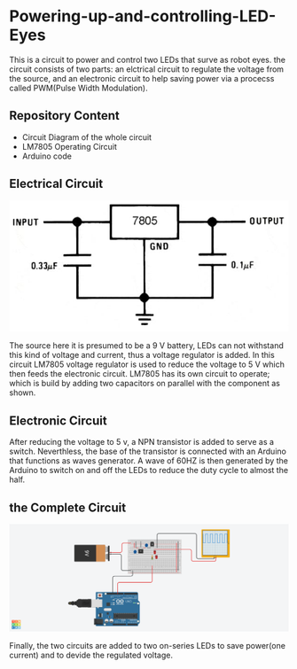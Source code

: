 # Powering-up-and-controlling-LED-Eyes

This is a circuit to power and control two LEDs that surve as robot eyes. the circuit consists of two parts: an elctrical circuit to regulate the voltage from the source, and an electronic circuit to help saving power via a procecss called PWM(Pulse Width Modulation).

## Repository Content
* Circuit Diagram of the whole circuit
* LM7805 Operating Circuit
* Arduino code 

## Electrical Circuit

![Electrical Circuit](https://github.com/AbdullahAlshambri/Powering-up-and-controlling-LED-Eyes/blob/main/Circuit%20Diagrams/LM7805%20Cricuit.jpeg?raw=true)

The source here it is presumed to be a 9 V battery, LEDs can not withstand this kind of voltage and current, thus a voltage regulator is added. In this circuit LM7805 voltage regulator is used to reduce the voltage to 5 V which then feeds the electronic circuit. LM7805 has its own circuit to operate; which is build by adding two capacitors on parallel with the component as shown.

## Electronic Circuit

After reducing the voltage to 5 v, a NPN transistor is added to serve as a switch. Neverthless, the base of the transistor is connected with an Arduino that functions as waves generator. A wave of 60HZ is then generated by the Arduino to switch on and off the LEDs to reduce the duty cycle to almost the half. 

## the Complete Circuit

![Complete Circuit](https://github.com/AbdullahAlshambri/Powering-up-and-controlling-LED-Eyes/blob/main/Circuit%20Diagrams/Circuit%20Diagram.png)

Finally, the two circuits are added to two on-series LEDs to save power(one current) and to devide the regulated voltage. 

